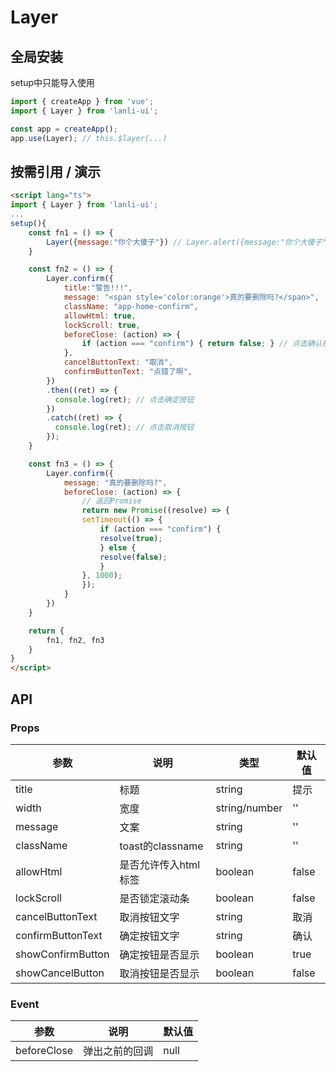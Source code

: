 
# Layer

## 全局安装
setup中只能导入使用
```js
import { createApp } from 'vue';
import { Layer } from 'lanli-ui';

const app = createApp();
app.use(Layer); // this.$layer(...)
```

## 按需引用 / 演示
```html
<script lang="ts">
import { Layer } from 'lanli-ui';
...
setup(){
    const fn1 = () => {
        Layer({message:"你个大傻子"}) // Layer.alert({message:"你个大傻子"})
    }

    const fn2 = () => {
        Layer.confirm({
            title:"警告!!!",
            message: "<span style='color:orange'>真的要删除吗?</span>",
            className: "app-home-confirm",
            allowHtml: true,
            lockScroll: true,
            beforeClose: (action) => {
                if (action === "confirm") { return false; } // 点击确认按钮的时候,阻止弹出层关闭
            },
            cancelButtonText: "取消",
            confirmButtonText: "点错了啊",
        })
        .then((ret) => {
          console.log(ret); // 点击确定按钮
        })
        .catch((ret) => {
          console.log(ret); // 点击取消按钮
        });
    }

    const fn3 = () => {
        Layer.confirm({
            message: "真的要删除吗?",
            beforeClose: (action) => {
                // 返回Promise
                return new Promise((resolve) => {
                setTimeout(() => {
                    if (action === "confirm") {
                    resolve(true);
                    } else {
                    resolve(false);
                    }
                }, 1000);
                });
            }
        })
    }

    return {
        fn1, fn2, fn3
    }
}
</script>
```


## API
### Props
|参数|说明|类型|默认值|
|--|--|--|--|
|title|标题|string|提示|
|width|宽度| string/number |''|
|message|文案| string |''|
|className|toast的classname| string |''|
|allowHtml|是否允许传入html标签| boolean |false|
|lockScroll|是否锁定滚动条| boolean |false|
|cancelButtonText|取消按钮文字| string |取消|
|confirmButtonText|确定按钮文字| string |确认|
|showConfirmButton|确定按钮是否显示| boolean |true|
|showCancelButton|取消按钮是否显示| boolean |false|

### Event
|参数|说明|默认值|
|--|--|--|
|beforeClose|弹出之前的回调|null|


